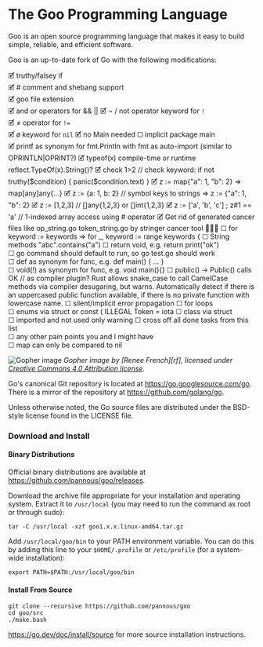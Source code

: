 # The Goo Programming Language

Goo is an open source programming language that makes it easy to build simple, reliable, and efficient software.

Goo is an up-to-date fork of Go with the following modifications:
<!--
just like most ugliness in the world appears when you add a five to json(5) 
so does adding a little o to Go[o] make everything a little more beautiful
-->
🗹 truthy/falsey if  
🗹 # comment and shebang support  
🗹 goo file extension  
🗹 and or operators for && ||
🗹 ¬ / not operator keyword for `!`  
🗹 ≠ operator for `!=`  
🗹 ø keyword for `nil`
🗹 no Main needed ☐  implicit package main  
🗹 printf as synonym for fmt.Println  with fmt as auto-import (similar to OPRINTLN|OPRINT?)
🗹 typeof(x)  compile-time or runtime reflect.TypeOf(x).String()?
🗹 check 1>2 // check keyword: if not truthy($condition) { panic($condition.text) } 
🗹 z := map{"a": 1, "b": 2}  => map[any]any{…}
🗹 z := {a: 1, b: 2}  // symbol keys to strings => z := {"a": 1, "b": 2}
🗹 z := [1,2,3]  // []any{1,2,3} or []int{1,2,3}
🗹 z := ['a', 'b', 'c'] ; z#1 == 'a'  // 1-indexed array access using # operator
🗹 Get rid of generated cancer files like op_string.go  token_string.go by stringer cancer tool 🤮🦀🤮
☐ for keyword := keywords  => for _, keyword := range keywords {
☐ String methods "abc".contains("a")
☐ return void, e.g. return print("ok")  
☐ go command should default to run, so go test.go should work  
☐ def as synonym for func, e.g. def main() { ... }  
☐ void(!) as synonym for func, e.g. void main(){}
☐ public() -> Public() calls OK // as compiler plugin?
    Rust allows snake_case to call CamelCase methods via compiler desugaring, but warns.
    Automatically detect if there is an uppercased public function available, if there is no private function with lowercase name.
☐ silent/implicit error propagation
☐ for loops    
☐ enums via struct or const ( ILLEGAL Token = iota
☐ class via struct  
☐ imported and not used only warning 
☐ cross off all done tasks from this list  
☐ any other pain points you and I might have   
☐ map can only be compared to nil

![Gopher image](https://golang.org/doc/gopher/fiveyears.jpg)
*Gopher image by [Renee French][rf], licensed under [Creative Commons 4.0 Attribution license][cc4-by].*

Go's canonical Git repository is located at https://go.googlesource.com/go.
There is a mirror of the repository at https://github.com/golang/go.

Unless otherwise noted, the Go source files are distributed under the
BSD-style license found in the LICENSE file.

### Download and Install

#### Binary Distributions

Official binary distributions are available at https://github.com/pannous/goo/releases.

Download the archive file appropriate for your installation and operating system. Extract it to `/usr/local` (you may need to run the command as root or through sudo):

```
tar -C /usr/local -xzf goo1.x.x.linux-amd64.tar.gz
```

Add `/usr/local/goo/bin` to your PATH environment variable. You can do this by adding this line to your `$HOME/.profile` or `/etc/profile` (for a system-wide installation):

```
export PATH=$PATH:/usr/local/goo/bin
```

#### Install From Source

```
git clone --recursive https://github.com/pannous/goo
cd goo/src
./make.bash
```

https://go.dev/doc/install/source for more source installation instructions.

[cc4-by]: https://creativecommons.org/licenses/by/4.0/
